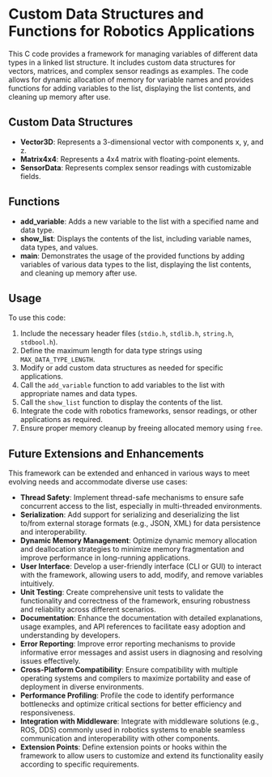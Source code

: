 # Custom Data Structures and Functions for Robotics Applications

This C code provides a framework for managing variables of different data types in a linked list structure. It includes custom data structures for vectors, matrices, and complex sensor readings as examples. The code allows for dynamic allocation of memory for variable names and provides functions for adding variables to the list, displaying the list contents, and cleaning up memory after use.

## Custom Data Structures

- **Vector3D**: Represents a 3-dimensional vector with components x, y, and z.
- **Matrix4x4**: Represents a 4x4 matrix with floating-point elements.
- **SensorData**: Represents complex sensor readings with customizable fields.

## Functions

- **add_variable**: Adds a new variable to the list with a specified name and data type.
- **show_list**: Displays the contents of the list, including variable names, data types, and values.
- **main**: Demonstrates the usage of the provided functions by adding variables of various data types to the list, displaying the list contents, and cleaning up memory after use.

## Usage

To use this code:

1. Include the necessary header files (`stdio.h`, `stdlib.h`, `string.h`, `stdbool.h`).
2. Define the maximum length for data type strings using `MAX_DATA_TYPE_LENGTH`.
3. Modify or add custom data structures as needed for specific applications.
4. Call the `add_variable` function to add variables to the list with appropriate names and data types.
5. Call the `show_list` function to display the contents of the list.
6. Integrate the code with robotics frameworks, sensor readings, or other applications as required.
7. Ensure proper memory cleanup by freeing allocated memory using `free`.

## Future Extensions and Enhancements

This framework can be extended and enhanced in various ways to meet evolving needs and accommodate diverse use cases:

- **Thread Safety**: Implement thread-safe mechanisms to ensure safe concurrent access to the list, especially in multi-threaded environments.
- **Serialization**: Add support for serializing and deserializing the list to/from external storage formats (e.g., JSON, XML) for data persistence and interoperability.
- **Dynamic Memory Management**: Optimize dynamic memory allocation and deallocation strategies to minimize memory fragmentation and improve performance in long-running applications.
- **User Interface**: Develop a user-friendly interface (CLI or GUI) to interact with the framework, allowing users to add, modify, and remove variables intuitively.
- **Unit Testing**: Create comprehensive unit tests to validate the functionality and correctness of the framework, ensuring robustness and reliability across different scenarios.
- **Documentation**: Enhance the documentation with detailed explanations, usage examples, and API references to facilitate easy adoption and understanding by developers.
- **Error Reporting**: Improve error reporting mechanisms to provide informative error messages and assist users in diagnosing and resolving issues effectively.
- **Cross-Platform Compatibility**: Ensure compatibility with multiple operating systems and compilers to maximize portability and ease of deployment in diverse environments.
- **Performance Profiling**: Profile the code to identify performance bottlenecks and optimize critical sections for better efficiency and responsiveness.
- **Integration with Middleware**: Integrate with middleware solutions (e.g., ROS, DDS) commonly used in robotics systems to enable seamless communication and interoperability with other components.
- **Extension Points**: Define extension points or hooks within the framework to allow users to customize and extend its functionality easily according to specific requirements.
